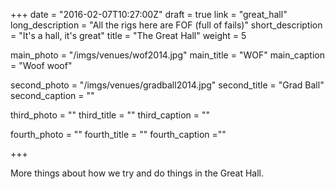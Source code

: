 +++
date = "2016-02-07T10:27:00Z"
draft = true
link = "great_hall"
long_description = "All the rigs here are FOF (full of fails)"
short_description = "It's a hall, it's great"
title = "The Great Hall"
weight = 5

main_photo = "/imgs/venues/wof2014.jpg"
main_title = "WOF"
main_caption = "Woof woof"

second_photo = "/imgs/venues/gradball2014.jpg"
second_title = "Grad Ball"
second_caption = ""

third_photo = ""
third_title = ""
third_caption = ""

fourth_photo = ""
fourth_title = ""
fourth_caption =""

+++

More things about how we try and do things in the Great Hall.
